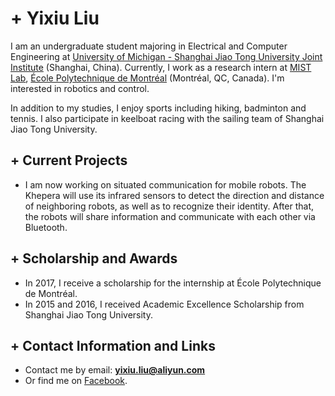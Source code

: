 # + Yixiu Liu

I am an undergraduate student majoring in Electrical and Computer Engineering at [University of Michigan - Shanghai Jiao Tong University Joint Institute][1] (Shanghai, China). Currently, I work as a research intern at [MIST Lab][2], [École Polytechnique de Montréal][3] (Montréal, QC, Canada). I'm interested in robotics and control.

In addition to my studies, I enjoy sports including hiking, badminton and tennis. I also participate in keelboat racing with the sailing team of Shanghai Jiao Tong University.

## + Current Projects

- I am now working on situated communication for mobile robots. The Khepera will use its infrared sensors to detect the direction and distance of neighboring robots, as well as to recognize their identity. After that, the robots will share information and communicate with each other via Bluetooth. 

## + Scholarship and Awards

- In 2017, I receive a scholarship for the internship at École Polytechnique de Montréal.
- In 2015 and 2016, I received Academic Excellence Scholarship from Shanghai Jiao Tong University.

## + Contact Information and Links

- Contact me by email: **yixiu.liu@aliyun.com**
- Or find me on [Facebook][4].

[1]:http://umji.sjtu.edu.cn/
[2]:http://www.mistlab.ca/
[3]:http://www.polymtl.ca/
[4]:https://www.facebook.com/yx.liu.27